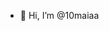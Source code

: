- 👋 Hi, I’m @10maiaa
<!---
10maiaa/10maiaa is a ✨ special ✨ repository because its `README.md` (this file) appears on your GitHub profile.
You can click the Preview link to take a look at your changes.
--->
